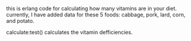 this is erlang code for calculating how many vitamins are in your diet.
currently, I have added data for these 5 foods: cabbage, pork, lard, corn, and potato.

calculate:test() calculates the vitamin defficiencies.